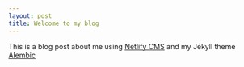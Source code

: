 ```yaml
---
layout: post
title: Welcome to my blog
---
```

This is a blog post about me using [Netlify CMS](https://www.netlifycms.org/) and my Jekyll theme [Alembic](https://alembic.darn.es)
